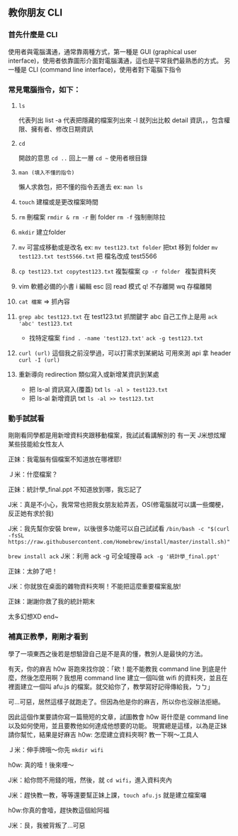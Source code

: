 ## 教你朋友 CLI

### 首先什麼是 CLI
使用者與電腦溝通，通常靠兩種方式，第一種是 GUI (graphical user interface)，使用者依靠圖形介面對電腦溝通，這也是平常我們最熟悉的方式。
另一種是 CLI (command line interface)，使用者對下電腦下指令
### 常見電腦指令，如下：
1. `ls` 
   
   代表列出 list 
   -a 代表把隱藏的檔案列出來
   -l 就列出比較 detail 資訊，，包含權限、擁有者、修改日期資訊
2. `cd`
   
   開啟的意思
   `cd ..` 回上一層
   `cd ~` 使用者根目錄
3. `man (填入不懂的指令)`

   懶人求救包，把不懂的指令丟進去
   ex: `man ls`
4. `touch` 
   建檔或是更改檔案時間
5. `rm` 刪檔案
    `rmdir & rm -r` 刪 folder
    `rm -f` 強制刪除拉
6. `mkdir` 建立folder
7. `mv` 
   可當成移動或是改名
   ex: `mv test123.txt folder` 把txt 移到 folder
   `mv test123.txt test5566.txt` 把 檔名改成 test5566
8. `cp test123.txt copytest123.txt` 複製檔案
   `cp -r folder ` 複製資料夾
9. vim 
    軟體必備的小書
    i 編輯
    esc 回 read 模式
    q! 不存離開
    wq 存檔離開
10. `cat 檔案` => 抓內容
11. `grep abc test123.txt` 在 test123.txt 抓關鍵字 abc
    自己工作上是用 `ack 'abc' test123.txt`
    * 找特定檔案
    `find . -name 'test123.txt'`
    `ack -g test123.txt`
12. `curl (url)`
    這個我之前沒學過，可以打需求到某網站
    可用來測 api
    拿 header
    `curl -I (url)` 
13. 重新導向 redirection
    類似寫入或新增某資訊到某處
    * 把 ls-al 資訊寫入(覆蓋) txt
    `ls -al > test123.txt`
    * 把 ls-al 新增資訊 txt
    `ls -al >> test123.txt`
### 動手試試看
剛剛看同學都是用新增資料夾跟移動檔案，我試試看講解別的
有一天 J米想炫耀某些技能給女性友人

正妹：我電腦有個檔案不知道放在哪裡耶!

Ｊ米：什麼檔案？

正妹：統計學_final.ppt 不知道放到哪，我忘記了

J米：真是不小心，我常常也把我女朋友給弄丟，OS(修電腦就可以講一些爛梗，反正她有求於我)

J米：我先幫你安裝 brew，以後很多功能可以自己試試看
`/bin/bash -c "$(curl -fsSL https://raw.githubusercontent.com/Homebrew/install/master/install.sh)"`

`brew install ack`
J米：利用 ack -g 可全域搜尋
`ack -g '統計學_final.ppt'`

正妹：太帥了吧！

J米：你就放在桌面的雜物資料夾啊！不能把這麼重要檔案亂放!

正妹：謝謝你救了我的統計期末

太多幻想XD end~
### 補真正教學，剛剛才看到
學了一項東西之後若是想驗證自己是不是真的懂，教別人是最快的方法。

有天，你的麻吉 h0w 哥跑來找你說：「欸！能不能教我 command line 到底是什麼，然後怎麼用啊？我想用 command line 建立一個叫做 wifi 的資料夾，並且在裡面建立一個叫 afu.js 的檔案。就交給你了，教學寫好記得傳給我，ㄅㄅ」

可...可惡，居然這樣子就跑走了。但因為他是你的麻吉，所以你也沒辦法拒絕。

因此這個作業要請你寫一篇簡短的文章，試圖教會 h0w 哥什麼是 command line 以及如何使用，並且要教他如何達成他想要的功能。
現實總是這樣，以為是正妹請你幫忙，結果是好麻吉
h0w: 怎麼建立資料夾啊? 教一下啊～工具人

Ｊ米：伸手牌哦～你先 `mkdir wifi`

h0w: 真的噎！後來哩～

J米：給你問不用錢的哦，然後，就 `cd wifi`，進入資料夾內

J米：趕快教一教，等等還要幫正妹上課，`touch afu.js` 就是建立檔案囉

h0w:你真的會噎，趕快教這個給阿福

J米：艮，我被背叛了...可惡